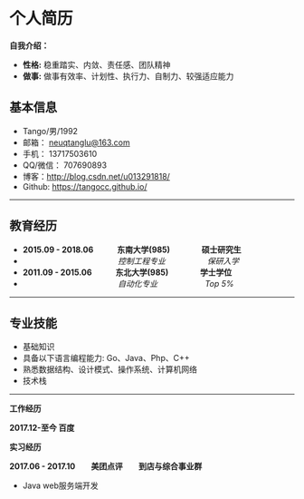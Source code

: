 # 个人简历
**自我介绍：**
- **性格:** 稳重踏实、内敛、责任感、团队精神 
- **做事:** 做事有效率、计划性、执行力、自制力、较强适应能力

## 基本信息

- Tango/男/1992
- 邮箱： neuqtanglu@163.com
- 手机： 13717503610
- QQ/微信：   707690893
- 博客：http://blog.csdn.net/u013291818/ 
- Github: https://tangocc.github.io/

-------------------
## 教育经历

- **2015.09 - 2018.06　　　东南大学(985)　　　　硕士研究生**  
- 　　　　　　　　　　　　_控制工程专业_　　　　　 _保研入学_
- **2011.09 - 2015.06　　　东北大学(985)　　　　学士学位**  
- 　　　　　　　　　　　　_自动化专业_　　　　　　_Top 5%_

-------------------
## 专业技能

- 基础知识
 - 具备以下语言编程能力: Go、Java、Php、C++
 - 熟悉数据结构、设计模式、操作系统、计算机网络
- 技术栈



-------------------

**工作经历**

**2017.12-至今 百度**

**实习经历**

**2017.06 - 2017.10　　美团点评　　到店与综合事业群**
-  Java web服务端开发

